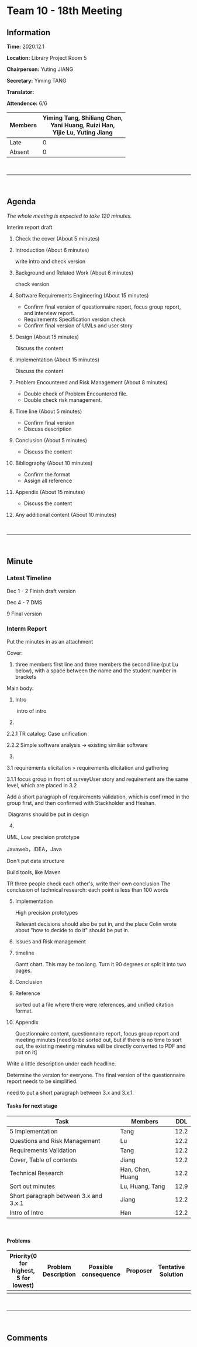 # Team 10 - 18th Meeting 

## Information

**Time:**  2020.12.1

**Location:** Library Project Room 5

**Chairperson:**  Yuting JIANG

**Secretary:**  Yiming TANG

**Translator:**  

**Attendence:** 6/6

| **Members** | **Yiming Tang, Shiliang Chen, <br>Yani Huang, Ruizi Han, <br>Yijie Lu, Yuting Jiang** |
| ----------- | ------------------------------------------------------------ |
| Late        | 0                                                            |
| Absent      | 0                                                            |

<br>

------
<br>

## Agenda

*The whole meeting is expected to take 120 minutes.*

Interim report draft

1. Check the cover (About 5 minutes)

2. Introduction (About 6 minutes)

   write intro and check version

3. Background and Related Work (About 6 minutes)

   check version

4. Software Requirements Engineering (About 15 minutes)

   - Confirm final version of questionnaire report, focus group report, and interview report.
   - Requirements Specification version check
   - Confirm final version of  UMLs and  user story

5. Design (About 15 minutes)

   Discuss the content

6. Implementation (About 15 minutes)

   Discuss the content

7. Problem Encountered and Risk Management (About 8 minutes)

   - Double check of Problem Encountered file.
   - Double check risk management.

8. Time line (About 5 minutes)

   - Confirm final version
   - Discuss description

9. Conclusion (About 5 minutes)

   - Discuss the content

10. Bibliography (About 10 minutes)

    - Confirm the format
    - Assign all reference

11. Appendix (About 15 minutes)

    - Discuss the content

12. Any additional content (About 10 minutes)

    

    

    

    



<br>

------

<br>

## Minute

### Latest Timeline

Dec 1 - 2 Finish draft version

Dec 4 - 7 DMS

9 Final version



### Interm Report

Put the minutes in as an attachment

Cover: 

1. three members first line and three members the second line (put Lu below), with a space between the name and the student number in brackets

Main body:

1. Intro

   ​	intro of intro

2. 

   2.2.1 TR
   catalog:
   Case unification

   2.2.2 Simple software analysis -> existing similiar software

3. 

   3.1 requirements elicitation > requirements elicitation and gathering

   3.1.1 focus group in front of surveyUser story and requirement are the same level, which are placed in 3.2

   Add a short paragraph of requirements validation, which is confirmed in the group first, and then confirmed with Stackholder and Heshan. 

​		Diagrams should be put in design

4. 

   UML, Low precision prototype

   Javaweb，IDEA，Java

   Don't put data structure

   Build tools, like Maven

   TR three people check each other's, write their own conclusion
   The conclusion of technical research: each point is less than 100 words

5. Implementation

   High precision prototypes

   Relevant decisions should also be put in, and the place Colin wrote about "how to decide to do it" should be put in.

6. Issues and Risk management

7. timeline

   Gantt chart. This may be too long. Turn it 90 degrees or split it into two pages.

8. Conclusion

9. Reference

   sorted out a file where there were references, and unified citation format.

10. Appendix

    Questionnaire content, questionnaire report, focus group report and meeting minutes [need to be sorted out, but if there is no time to sort out, the existing meeting minutes will be directly converted to PDF and put on it]

Write a little description under each headline. 

Determine the version for everyone.
The final version of the questionnaire report needs to be simplified.

need to put a short paragraph between 3.x and 3.x.1.

#### Tasks for next stage

| **Task**                              | **Members**      | **DDL** |
| ------------------------------------- | ---------------- | ------- |
| 5 Implementation                      | Tang             | 12.2    |
| Questions and Risk Management         | Lu               | 12.2    |
| Requirements Validation               | Tang             | 12.2    |
| Cover, Table of contents              | Jiang            | 12.2    |
| Technical Research                    | Han, Chen, Huang | 12.2    |
| Sort out minutes                      | Lu, Huang, Tang  | 12.9    |
| Short paragraph between 3.x and 3.x.1 | Jiang            | 12.2    |
| Intro of Intro                        | Han              | 12.2    |

<br>

#### Problems

| Priority(0 for highest, 5 for lowest) | **Problem Description** | **Possible consequence** | **Proposer** | **Tentative Solution** | **Expected completion time** |
| ------------------------------------- | ----------------------- | ------------------------ | ------------ | ---------------------- | ---------------------------- |
|                                       |                         |                          |              |                        |                              |

<br>

-------

<br>

## Comments



